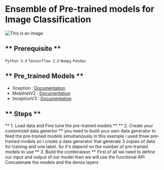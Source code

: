 # Ensemble of Pre-trained models for Image Classification
![This is an image](https://miro.medium.com/max/605/1*wp3kI8A53ygpeflOnRqMfw.png)
## ** Prerequisite **
``` Python 3.X ```
``` Tensorflow 2.X ```
``` Numpy ```
``` Pandas ```
## ** Pre_trained Models **
- Xception : [Documentation](https://keras.io/api/applications/xception)
- MobilnetV2 : [Documentation](https://keras.io/api/applications/mobilenet)
- InceptionV3 : [Documentation](https://keras.io/api/applications/inceptionv3)
## ** Steps **
** 1. Load data and Fine tune the pre-trained models **
** 2. Create your customized data genertor **
you need to build your own data generator to feed the pre-trained models simultaniously
in this exemple i used three pre-trained models so i create a data generator that generate 
3 copies of data for training and one label. So it's depend on the number of pre-trained models to use 
** 3. Build the combinaison **
First of all we need to define our input and output of our model then we will use the functional API 
Concatenate the models and the dense layers
